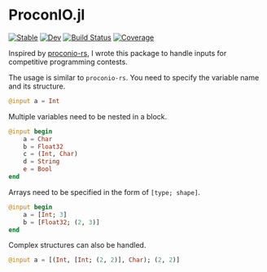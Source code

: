 # ProconIO.jl

[![Stable](https://img.shields.io/badge/docs-stable-blue.svg)](https://lucifer1004.github.io/ProconIO.jl/stable/)
[![Dev](https://img.shields.io/badge/docs-dev-blue.svg)](https://lucifer1004.github.io/ProconIO.jl/dev/)
[![Build Status](https://github.com/lucifer1004/ProconIO.jl/actions/workflows/CI.yml/badge.svg?branch=main)](https://github.com/lucifer1004/ProconIO.jl/actions/workflows/CI.yml?query=branch%3Amain)
[![Coverage](https://codecov.io/gh/lucifer1004/ProconIO.jl/branch/main/graph/badge.svg)](https://codecov.io/gh/lucifer1004/ProconIO.jl)

Inspired by [proconio-rs](https://github.com/statiolake/proconio-rs), I wrote this package to handle inputs for competitive programming contests.

The usage is similar to `proconio-rs`. You need to specify the variable name and its structure.

```julia
@input a = Int
```

Multiple variables need to be nested in a block.

```julia
@input begin
    a = Char
    b = Float32
    c = (Int, Char)
    d = String
    e = Bool
end
```

Arrays need to be specified in the form of `[type; shape]`.

```julia
@input begin
    a = [Int; 3]
    b = [Float32; (2, 3)]
end
```

Complex structures can also be handled.

```julia
@input a = [(Int, [Int; (2, 2)], Char); (2, 2)]
```
